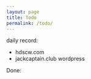 ```yaml
---
layout: page
title: Todo
permalink: /todo/
---
```


daily record:

- hdscw.com
- jackcaptain.club wordpress


Done:
